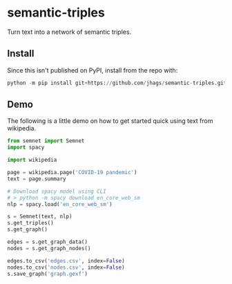 # semantic-triples
Turn text into a network of semantic triples.

## Install
Since this isn't published on PyPI, install from the repo with:
```python
python -m pip install git+https://github.com/jhags/semantic-triples.git
```

## Demo

The following is a little demo on how to get started quick using text from wikipedia.

```python
from semnet import Semnet
import spacy

import wikipedia

page = wikipedia.page('COVID-19 pandemic')
text = page.summary

# Download spacy model using CLI
# > python -m spacy download en_core_web_sm
nlp = spacy.load('en_core_web_sm')

s = Semnet(text, nlp)
s.get_triples()
s.get_graph()

edges = s.get_graph_data()
nodes = s.get_graph_nodes()

edges.to_csv('edges.csv', index=False)
nodes.to_csv('nodes.csv', index=False)
s.save_graph('graph.gexf')
```